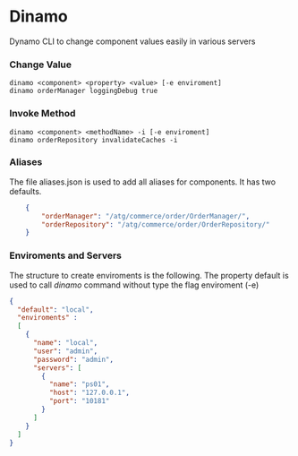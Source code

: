 # Dinamo
Dynamo CLI to change component values easily in various servers

### Change Value

    dinamo <component> <property> <value> [-e enviroment]
    dinamo orderManager loggingDebug true

### Invoke Method

    dinamo <component> <methodName> -i [-e enviroment]
    dinamo orderRepository invalidateCaches -i

### Aliases
The file aliases.json is used to add all aliases for components. It has two defaults.
```json
    {
        "orderManager": "/atg/commerce/order/OrderManager/",
        "orderRepository": "/atg/commerce/order/OrderRepository/"
    }
```

### Enviroments and Servers
The structure to create enviroments is the following.
The property default is used to call *dinamo* command without type the flag enviroment (-e)

```json
{
  "default": "local",
  "enviroments" : 
  [
    {
      "name": "local",
      "user": "admin",
      "password": "admin",
      "servers": [
        {
          "name": "ps01",
          "host": "127.0.0.1",
          "port": "10181"
        }
      ]
    }
  ]
}
```
